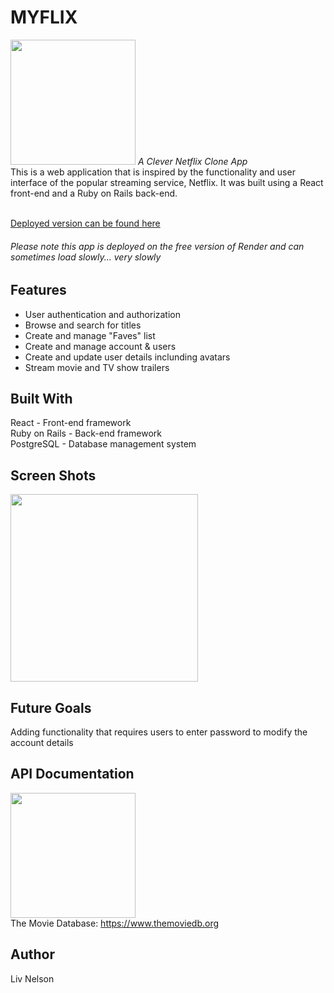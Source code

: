 # MYFLIX
<img src='https://liv-creative.com/wp-content/uploads/2023/02/myflix-logo.png' width='200'>
<em>A Clever Netflix Clone App</em><br>
This is a web application that is inspired by the functionality and user interface of the popular streaming service, Netflix. It was built using a React front-end and a Ruby on Rails back-end.
<br></br>

[Deployed version can be found here](https://myflix-db.onrender.com/)<br>
###### <em>Please note this app is deployed on the free version of Render and can sometimes load slowly... very slowly</em>

## Features

- User authentication and authorization
- Browse and search for titles 
- Create and manage "Faves" list 
- Create and manage account & users
- Create and update user details inclunding avatars
- Stream movie and TV show trailers 


## Built With
React - Front-end framework <br>
Ruby on Rails - Back-end framework <br>
PostgreSQL - Database management system <br>

## Screen Shots
<img src='https://liv-creative.com/wp-content/uploads/2023/02/netflix-coversheet.jpg' width='300'>


## Future Goals
Adding functionality that requires users to enter password to modify the account details


## API Documentation
<img src='https://www.themoviedb.org/assets/2/v4/logos/v2/blue_long_1-8ba2ac31f354005783fab473602c34c3f4fd207150182061e425d366e4f34596.svg' width='200'><br>
The Movie Database: https://www.themoviedb.org


## Author
Liv Nelson
